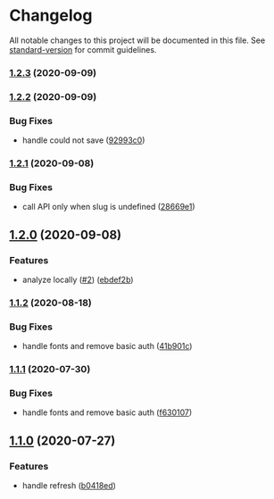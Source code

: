 # Changelog

All notable changes to this project will be documented in this file. See [standard-version](https://github.com/conventional-changelog/standard-version) for commit guidelines.

### [1.2.3](https://github.com/nuxt-company/vue-telemetry-extensions/compare/v1.2.2...v1.2.3) (2020-09-09)

### [1.2.2](https://github.com/nuxt-company/vue-telemetry-extensions/compare/v1.2.1...v1.2.2) (2020-09-09)


### Bug Fixes

* handle could not save ([92993c0](https://github.com/nuxt-company/vue-telemetry-extensions/commit/92993c0e349ca93661c67185dbd672527a6f8255))

### [1.2.1](https://github.com/nuxt-company/vue-telemetry-extensions/compare/v1.2.0...v1.2.1) (2020-09-08)


### Bug Fixes

* call API only when slug is undefined ([28669e1](https://github.com/nuxt-company/vue-telemetry-extensions/commit/28669e1ddbbc0ed21dc6bb5306eb62f8007782b4))

## [1.2.0](https://github.com/nuxt-company/vue-telemetry-extensions/compare/v1.1.2...v1.2.0) (2020-09-08)


### Features

* analyze locally ([#2](https://github.com/nuxt-company/vue-telemetry-extensions/issues/2)) ([ebdef2b](https://github.com/nuxt-company/vue-telemetry-extensions/commit/ebdef2bc968336c9a16d78a7743cf67cbd1df6b1))

### [1.1.2](https://github.com/nuxt-company/vue-telemetry-extensions/compare/v1.1.0...v1.1.2) (2020-08-18)


### Bug Fixes

* handle fonts and remove basic auth ([41b901c](https://github.com/nuxt-company/vue-telemetry-extensions/commit/41b901c1275e53c3b53bcaec90ebd2e3456d146c))

### [1.1.1](https://github.com/nuxt-company/vue-telemetry-extensions/compare/v1.1.0...v1.1.1) (2020-07-30)


### Bug Fixes

* handle fonts and remove basic auth ([f630107](https://github.com/nuxt-company/vue-telemetry-extensions/commit/f630107e69e6c08f37a65c252ac2696f80549512))

## [1.1.0](https://github.com/nuxt-company/vue-telemetry-extensions/compare/v1.0.0...v1.1.0) (2020-07-27)


### Features

* handle refresh ([b0418ed](https://github.com/nuxt-company/vue-telemetry-extensions/commit/b0418ed08adb75bbbbe5ba52fe14c399c3ca6f62))
